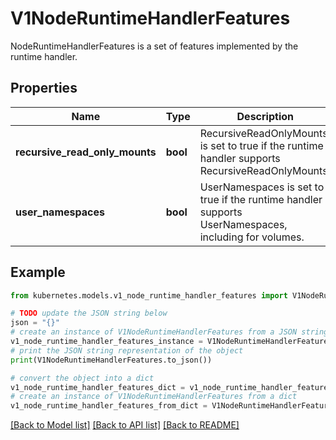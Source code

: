 # V1NodeRuntimeHandlerFeatures

NodeRuntimeHandlerFeatures is a set of features implemented by the runtime handler.

## Properties

Name | Type | Description | Notes
------------ | ------------- | ------------- | -------------
**recursive_read_only_mounts** | **bool** | RecursiveReadOnlyMounts is set to true if the runtime handler supports RecursiveReadOnlyMounts. | [optional] 
**user_namespaces** | **bool** | UserNamespaces is set to true if the runtime handler supports UserNamespaces, including for volumes. | [optional] 

## Example

```python
from kubernetes.models.v1_node_runtime_handler_features import V1NodeRuntimeHandlerFeatures

# TODO update the JSON string below
json = "{}"
# create an instance of V1NodeRuntimeHandlerFeatures from a JSON string
v1_node_runtime_handler_features_instance = V1NodeRuntimeHandlerFeatures.from_json(json)
# print the JSON string representation of the object
print(V1NodeRuntimeHandlerFeatures.to_json())

# convert the object into a dict
v1_node_runtime_handler_features_dict = v1_node_runtime_handler_features_instance.to_dict()
# create an instance of V1NodeRuntimeHandlerFeatures from a dict
v1_node_runtime_handler_features_from_dict = V1NodeRuntimeHandlerFeatures.from_dict(v1_node_runtime_handler_features_dict)
```
[[Back to Model list]](../README.md#documentation-for-models) [[Back to API list]](../README.md#documentation-for-api-endpoints) [[Back to README]](../README.md)


